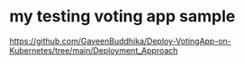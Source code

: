 
# my testing voting app sample


https://github.com/GaveenBuddhika/Deploy-VotingApp-on-Kubernetes/tree/main/Deployment_Approach



